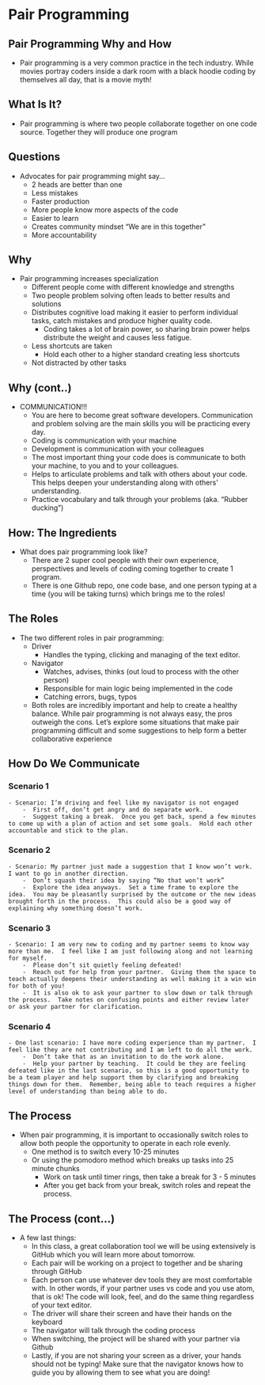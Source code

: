 # Pair Programming


## Pair Programming Why and How
- Pair programming is a very common practice in the tech industry.  While movies portray coders inside a dark room with a black hoodie coding by themselves all day, that is a movie myth!


## What Is It?
- Pair programming is where two people collaborate together on one code source.  Together they will produce one program


## Questions
- Advocates for pair programming might say…
    -  2 heads are better than one
    -  Less mistakes
    -  Faster production
    -  More people know more aspects of the code 
    -  Easier to learn
    -  Creates community mindset “We are in this together”
    -  More accountability


## Why
- Pair programming increases specialization 
    -  Different people come with different knowledge and strengths
    -  Two people problem solving often leads to better results and solutions
    -  Distributes cognitive load making it easier to perform individual tasks, catch mistakes and produce higher quality code.
        - Coding takes a lot of brain power, so sharing brain power helps distribute the weight and causes less fatigue.
    - Less shortcuts are taken
        -  Hold each other to a higher standard creating less shortcuts
    - Not distracted by other tasks

## Why (cont..)
- COMMUNICATION!!!
    -  You are here to become great software developers.  Communication and problem solving are the main skills you will be practicing every day.
    -  Coding is communication with your machine
    -  Development is communication with your colleagues
    -  The most important thing your code does is communicate to both your machine, to you and to your colleagues.
    -  Helps to articulate problems and talk with others about your code.  This helps deepen your understanding along with others' understanding.
    -  Practice vocabulary and talk through your problems (aka.  “Rubber ducking”)


## How: The Ingredients
- What does pair programming look like?
    -  There are 2 super cool people with their own experience, perspectives and levels of coding coming together to create 1 program. 
    -  There is one Github repo, one code base, and one person typing at a time (you will be taking turns) which brings me to the roles!

## The Roles
- The two different roles in pair programming:
    -  Driver
        -  Handles the typing, clicking and managing of the text editor.
   -   Navigator
        -  Watches, advises, thinks (out loud to process with the other person)
        -  Responsible for main logic being implemented in the code
        -  Catching errors, bugs, typos
    -  Both roles are incredibly important and help to create a healthy balance.  While pair programming is not always easy, the pros outweigh the cons.  Let’s explore some situations that make pair programming difficult and some suggestions to help form a better collaborative experience

## How Do We Communicate

  ### Scenario 1
    - Scenario: I’m driving and feel like my navigator is not engaged
        -  First off, don’t get angry and do separate work.
        -  Suggest taking a break.  Once you get back, spend a few minutes to come up with a plan of action and set some goals.  Hold each other accountable and stick to the plan.

  ### Scenario 2
    - Scenario: My partner just made a suggestion that I know won’t work.  I want to go in another direction.
        -  Don’t squash their idea by saying “No that won’t work”
        -  Explore the idea anyways.  Set a time frame to explore the idea.  You may be pleasantly surprised by the outcome or the new ideas brought forth in the process.  This could also be a good way of explaining why something doesn’t work.

  ### Scenario 3
    - Scenario: I am very new to coding and my partner seems to know way more than me.  I feel like I am just following along and not learning for myself.
        -  Please don’t sit quietly feeling defeated!
        -  Reach out for help from your partner.  Giving them the space to teach actually deepens their understanding as well making it a win win for both of you!
        -  It is also ok to ask your partner to slow down or talk through the process.  Take notes on confusing points and either review later or ask your partner for clarification.

  ### Scenario 4
    - One last scenario: I have more coding experience than my partner.  I feel like they are not contributing and I am left to do all the work.
        -  Don’t take that as an invitation to do the work alone.
        -  Help your partner by teaching.  It could be they are feeling defeated like in the last scenario, so this is a good opportunity to be a team player and help support them by clarifying and breaking things down for them.  Remember, being able to teach requires a higher level of understanding than being able to do.


## The Process
- When pair programming, it is important to occasionally switch roles to allow both people the opportunity to operate in each role evenly.
    -  One method is to switch every 10-25 minutes
    -  Or using the pomodoro method which breaks up tasks into 25 minute chunks
        -  Work on task until timer rings, then take a break for 3 - 5 minutes
        -  After you get back from your break, switch roles and repeat the process.

## The Process (cont...)
- A few last things:
    -  In this class, a great collaboration tool we will be using extensively is GitHub which you will learn more about tomorrow.
    -  Each pair will be working on a project to together and be sharing through GitHub
    -  Each person can use whatever dev tools they are most comfortable with.  In other words, if your partner uses vs code and you use atom, that is ok!  The code will look, feel, and do the same thing regardless of your text editor.
    -  The driver will share their screen and have their hands on the keyboard
    -  The navigator will talk through the coding process
    -  When switching, the project will be shared with your partner via Github
    -  Lastly, if you are not sharing your screen as a driver, your hands should not be typing!  Make sure that the navigator knows how to guide you by allowing them to see what you are doing!
